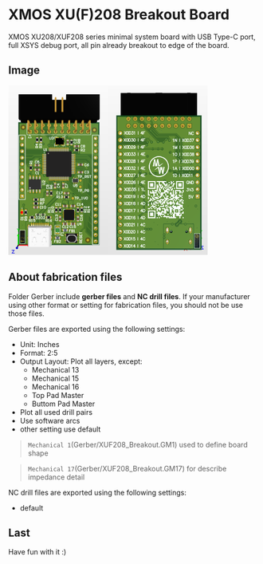 # XMOS XU(F)208 Breakout Board
XMOS XU208/XUF208 series minimal system board with USB Type-C port, full XSYS debug port, all pin already breakout to edge of the board.

## Image
<img src="image/top_view.png" height="340" width="200"><img src="image/bottom_view.png" height="340" width="200">

## About fabrication files
Folder Gerber include **gerber files** and **NC drill files**. If your manufacturer using other format or setting for fabrication files, you should not be use those files.

Gerber files are exported using the following settings:
* Unit: Inches
* Format: 2:5
* Output Layout: Plot all layers, except:
    * Mechanical 13
    * Mechanical 15
    * Mechanical 16
    * Top Pad Master
    * Buttom Pad Master
* Plot all used drill pairs
* Use software arcs
* other setting use default

> `Mechanical 1`(Gerber/XUF208_Breakout.GM1) used to define board shape

> `Mechanical 17`(Gerber/XUF208_Breakout.GM17) for describe impedance detail

NC drill files are exported using the following settings:
* default

## Last
Have fun with it :)